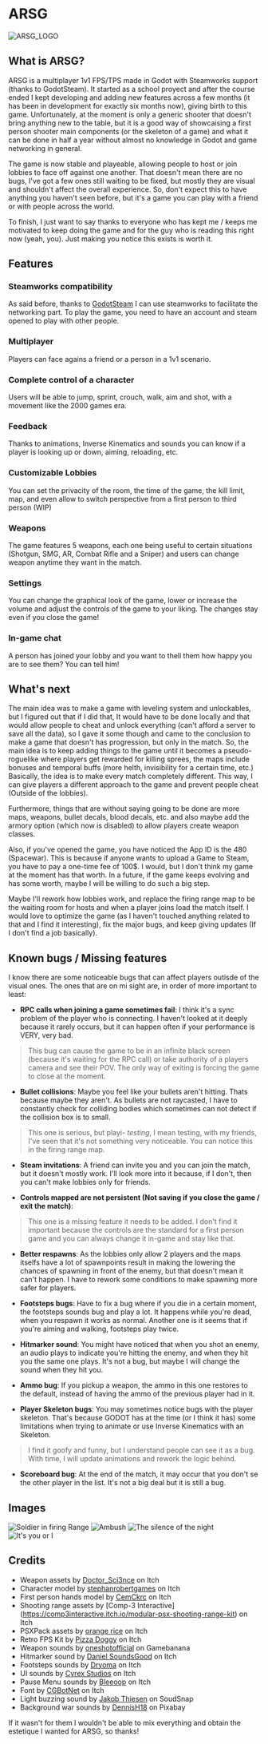 # ARSG

![ARSG_LOGO](./arsg_logotitle.png)

## What is ARSG?
ARSG is a multiplayer 1v1 FPS/TPS made in Godot with Steamworks support (thanks to GodotSteam). It started as a school proyect and after the 
course ended I kept developing and adding new features across a few months (it has been in development for exactly six months now), giving birth to this game. Unfortunately, at the moment 
is only a generic shooter that doesn't bring anything new to the table, but it is a good way of showcaising a first person shooter 
main components (or the skeleton of a game) and what it can be done in half a year without almost no knowledge in Godot and game networking in general. 

The game is now stable and playeable, allowing people to host or join lobbies to face off against one another. That doesn't mean there are no bugs, 
I've got a few ones still waiting to be fixed, but mostly they are visual and shouldn't affect the overall experience. So, don't expect this to have 
anything you haven't seen before, but it's a game you can play with a friend or with people across the world.

To finish, I just want to say thanks to everyone who has kept me / keeps me motivated to keep doing the game and for the guy who is reading this right now (yeah, you). Just making you notice this exists is worth it.

## Features

### Steamworks compatibility
As said before, thanks to [GodotSteam](https://godotsteam.com/) I can use steamworks to facilitate the networking part. To play the game, you need to have an account and steam opened to play with other people. 

### Multiplayer
Players can face agains a friend or a person in a 1v1 scenario.

### Complete control of a character
Users will be able to jump, sprint, crouch, walk, aim and shot, with a movement like the 2000 games era.

### Feedback
Thanks to animations, Inverse Kinematics and sounds you can know if a player is looking up or down, aiming, reloading, etc.

### Customizable Lobbies
You can set the privacity of the room, the time of the game, the kill limit, map, and even allow to switch perspective from a first person to third person (WIP)

### Weapons
The game features 5 weapons, each one being useful to certain situations (Shotgun, SMG, AR, Combat Rifle and a Sniper) and users can change weapon anytime they want in the match.

### Settings
You can change the graphical look of the game, lower or increase the volume and adjust the controls of the game to your liking. The changes stay even if you close the game!

### In-game chat
A person has joined your lobby and you want to thell them how happy you are to see them? You can tell him!


## What's next
The main idea was to make a game with leveling system and unlockables, but I figured out that if I did that, It would have to be done locally and that would allow people to
cheat and unlock everything (can't afford a server to save all the data), so I gave it some though and came to the conclusion to make a game that doesn't has progression, but only in the match.
So, the main idea is to keep adding things to the game until it becomes a pseudo-roguelike where players get rewarded for killing sprees, the maps include bonuses and temporal buffs 
(more helth, invisibility for a certain time, etc.)
Basically, the idea is to make every match completely different. This way, I can give players a different approach to the game and prevent people cheat (Outside of the lobbies).

Furthermore, things that are without saying going to be done are more maps, weapons, bullet decals, blood decals, etc. and also maybe add the armory option (which now is disabled) to allow players create weapon classes.

Also, if you've opened the game, you have noticed the App ID is the 480 (Spacewar). This is because if anyone wants to upload a Game to Steam, you have to pay a one-time fee of 100$. I would, but I don't think my game at the moment has that worth.
In a future, if the game keeps evolving and has some worth, maybe I will be willing to do such a big step.

Maybe I'll rework how lobbies work, and replace the firing range map to be the waiting room for hosts and when a player joins load the match itself. 
I would love to optimize the game (as I haven't touched anything related to that and I find it interesting), fix the major bugs, and keep giving updates (If I don't find a job basically).

## Known bugs / Missing features

I know there are some noticeable bugs that can affect players outisde of the visual ones. The ones that are on mi sight are, in order of more important to least:

- **RPC calls when joining a game sometimes fail**: I think it's a sync problem of the player who is connecting. I haven't looked at it deeply because it rarely occurs, but it can happen often if your performance is VERY, very bad.
> This bug can cause the game to be in an infinite black screen (because it's waiting for the RPC call) or take authority of a players camera and see their POV. The only way of exiting is forcing the game to close at the moment.

- **Bullet collisions**: Maybe you feel like your bullets aren't hitting. Thats because maybe they aren't. As bullets are not raycasted, I have to constantly check for colliding bodies which sometimes can not detect if the collision box is to small. 
> This one is serious, but playi- *testing*, I mean testing, with my friends, I've seen that it's not something very noticeable. You can notice this in the firing range map.

- **Steam invitations**: A friend can invite you and you can join the match, but it doesn't mostly work. I'll look more into it because, if I don't, then you can't make lobbies only for friends.

- **Controls mapped are not persistent (Not saving if you close the game / exit the match)**: 
 > This one is a missing feature it needs to be added. I don't find it important because the controls are the standard for a first person game and you can always change it in-game and stay like that.

- **Better respawns**: As the lobbies only allow 2 players and the maps itselfs have a lot of spawnpoints result in making the lowering the chances of spawning in front of the enemy, but that doesn't mean it can't happen. I have to rework some 
conditions to make spawning more safer for players.

- **Footsteps bugs**: Have to fix a bug where if you die in a certain moment, the footsteps sounds bug and play a lot. It happens while you're dead, when you respawn it works as normal. Another one is it seems that if you're aiming and walking, footsteps play twice.

- **Hitmarker sound**: You might have noticed that when you shot an enemy, an audio plays to indicate you're hitting the enemy, and when they hit you the same one plays. It's not a bug, but maybe I will change the sound when they hit you.

- **Ammo bug**: If you pickup a weapon, the ammo in this one restores to the default, instead of having the ammo of the previous player had in it.

- **Player Skeleton bugs**: You may sometimes notice bugs with the player skeleton. That's because GODOT has at the time (or I think it has) some limitations when trying to animate or use Inverse Kinematics with an Skeleton.
> I find it goofy and funny, but I understand people can see it as a bug. With time, I will update animations and rework the logic behind.

- **Scoreboard bug**: At the end of the match, it may occur that you don't se the other player in the list. It's not a big deal but it is still a bug.

## Images
![Soldier in firing Range](./Images/ARSG_Photo1.PNG)
![Ambush](./Images/ARSG_Photo2.PNG)
![The silence of the night](./Images/ARSG_Photo3.PNG)
![It's you or I](./Images/ARSG_Photo4.PNG)

## Credits

 - Weapon assets by [Doctor_Sci3nce](https://doctor-sci3nce.itch.io/) on Itch
 - Character model by [stephanrobertgames](https://stephrobertgames.itch.io/german-police-officer-set) on Itch
 - First person hands model by [CemCkrc](https://cemckrc.itch.io/fps-arms-psx-style) on Itch
 - Shooting range assets by [Comp-3 Interactive] (https://comp3interactive.itch.io/modular-psx-shooting-range-kit) on Itch
 - PSXPack assets by [orange rice](https://orange-rice.itch.io/psxpack) on Itch
 - Retro FPS Kit by [Pizza Doggy](https://pizzadoggy.itch.io/modular-retro-fps-kit) on Itch
 - Weapon sounds by [oneshotofficial](https://gamebanana.com/members/1951232) on Gamebanana
 - Hitmarker sound by [Daniel SoundsGood](https://danielsoundsgood.itch.io/free-deadly-kombat-sound-effects) on Itch
 - Footsteps sounds by [Dryoma](https://dryoma.itch.io/footsteps-sounds) on Itch
 - UI sounds by [Cyrex Studios](https://cyrex-studios.itch.io/universal-ui-soundpack) on Itch
 - Pause Menu sounds by [Bleeoop](https://bleeoop.itch.io/interface-bleeps) on Itch
 - Font by [CGBotNet](https://ggbot.itch.io/fortzilla-font) on Itch
 - Light buzzing sound by [Jakob Thiesen](https://www.soundsnap.com/ambience_room_tone_fluorescent_light_buzzing_wav) on SoudSnap
 - Background war sounds by [DennisH18](https://pixabay.com/es/sound-effects/modern-war-129016/) on Pixabay
 
 If it wasn't for them I wouldn't be able to mix everything and obtain the estetique I wanted for ARSG, so thanks!
